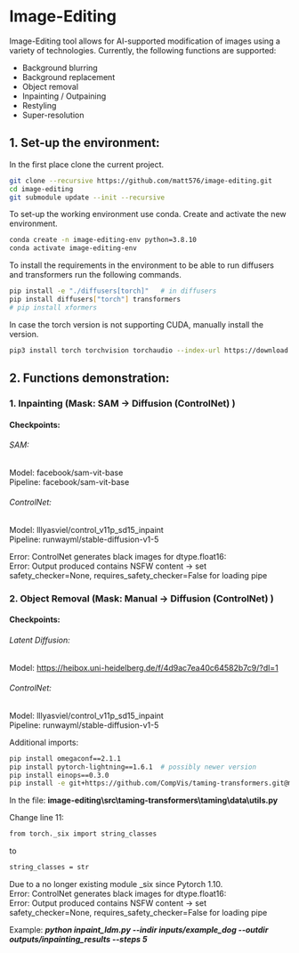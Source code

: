 # Image-Editing

Image-Editing tool allows for AI-supported modification of images using a variety of technologies.
Currently, the following functions are supported:
- Background blurring
- Background replacement
- Object removal
- Inpainting / Outpaining
- Restyling
- Super-resolution

## 1. Set-up the environment:
In the first place clone the current project.

```bash
git clone --recursive https://github.com/matt576/image-editing.git
cd image-editing
git submodule update --init --recursive
```

To set-up the working environment use conda. 
Create and activate the new environment.

```bash
conda create -n image-editing-env python=3.8.10
conda activate image-editing-env
```
To install the requirements in the environment to be able to run diffusers and transformers
run the following commands.
```bash
pip install -e "./diffusers[torch]"   # in diffusers 
pip install diffusers["torch"] transformers
# pip install xformers
```
In case the torch version is not supporting CUDA, manually install the version.

```bash
pip3 install torch torchvision torchaudio --index-url https://download.pytorch.org/whl/cu121
```

## 2. Functions demonstration:
### 1. Inpainting (Mask: SAM -> Diffusion (ControlNet) )
#### Checkpoints:
###### SAM:
Model:  facebook/sam-vit-base <br />
Pipeline: facebook/sam-vit-base <br />
###### ControlNet:
Model: lllyasviel/control_v11p_sd15_inpaint <br />
Pipeline: runwayml/stable-diffusion-v1-5 <br />

Error: ControlNet generates black images for dtype.float16: <br />
Error: Output produced contains NSFW content -> set safety_checker=None, requires_safety_checker=False for loading pipe

### 2. Object Removal (Mask: Manual -> Diffusion (ControlNet) )
#### Checkpoints:
###### Latent Diffusion:
Model: https://heibox.uni-heidelberg.de/f/4d9ac7ea40c64582b7c9/?dl=1 <br />
###### ControlNet:
Model: lllyasviel/control_v11p_sd15_inpaint <br />
Pipeline: runwayml/stable-diffusion-v1-5 <br />

Additional imports:
```bash
pip install omegaconf==2.1.1
pip install pytorch-lightning==1.6.1  # possibly newer version
pip install einops==0.3.0
pip install -e git+https://github.com/CompVis/taming-transformers.git@master#egg=taming-transformers
```
In the file: **image-editing\src\taming-transformers\taming\data\utils.py**

Change line 11:
```bash
from torch._six import string_classes
```
to
```bash
string_classes = str
```
Due to a no longer existing module _six since Pytorch 1.10. <br />
Error: ControlNet generates black images for dtype.float16: <br />
Error: Output produced contains NSFW content -> set safety_checker=None, requires_safety_checker=False for loading pipe

Example: ***python inpaint_ldm.py --indir inputs/example_dog --outdir outputs/inpainting_results --steps 5***
